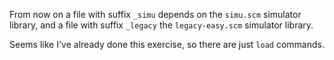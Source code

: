 From now on a file with suffix `_simu` depends on the `simu.scm` simulator library,
and a file with suffix `_legacy` the `legacy-easy.scm` simulator library.

Seems like I've already done this exercise, so there are just `load` commands.
